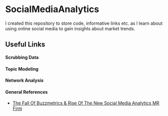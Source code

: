 # SocialMediaAnalytics


I created this repository to store code, informative links etc. as I learn about using online social media to gain insights about market trends.

## Useful Links
#### Scrubbing Data
#### Topic Modeling
#### Network Analysis
#### General References
* [The Fall Of Buzzmetrics & Rise Of The New Social Media Analytics MR Firm](http://www.greenbookblog.org/2013/04/22/the-fall-of-buzzmetrics-rise-of-the-new-social-media-analytics-mr-firms/)
